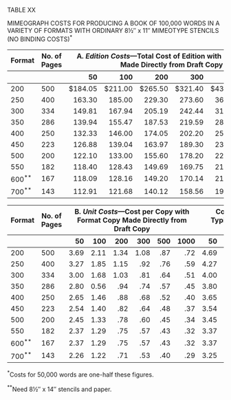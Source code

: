 TABLE XX

MIMEOGRAPH COSTS FOR PRODUCING A BOOK OF 100,000 WORDS IN A VARIETY OF FORMATS WITH ORDINARY
8½″ x 11″ MIMEOTYPE STENCILS (NO BINDING COSTS)<sup>\*</sup>

<table>
  <thead>
    <tr>
      <th>Format</th>
      <th>No. of Pages</th>
      <th colspan=6>A. <em>Edition Costs</em>—Total Cost of Edition with Format Copy Made Directly from Draft Copy</th>
      <th colspan=6>Total Cost of Edition with Format Copy Made from Fair Copy</th>
    </tr>
    <tr>
      <th> </th>
      <th> </th>
      <th style="text-align: right">50</th>
      <th style="text-align: right">100</th>
      <th style="text-align: right">200</th>
      <th style="text-align: right">300</th>
      <th style="text-align: right">500</th>
      <th style="text-align: right">1000</th>
      <th style="text-align: right">50</th>
      <th style="text-align: right">100</th>
      <th style="text-align: right">200</th>
      <th style="text-align: right">300</th>
      <th style="text-align: right">500</th>
      <th style="text-align: right">1000</th>
    </tr>
  </thead>
  <tbody>
    <tr>
      <td>200</td>
      <td>500</td>
      <td style="text-align: right">$184.05</td>
      <td style="text-align: right">$211.00</td>
      <td style="text-align: right">$265.50</td>
      <td style="text-align: right">$321.40</td>
      <td style="text-align: right">$431.60</td>
      <td style="text-align: right">$714.10</td>
      <td style="text-align: right">$234.05</td>
      <td style="text-align: right">$261.00</td>
      <td style="text-align: right">$316.50</td>
      <td style="text-align: right">$371.40</td>
      <td style="text-align: right">$481.60</td>
      <td style="text-align: right">$764.10</td>
    </tr>
    <tr>
      <td>250</td>
      <td>400</td>
      <td style="text-align: right">163.30</td>
      <td style="text-align: right">185.00</td>
      <td style="text-align: right">229.30</td>
      <td style="text-align: right">273.60</td>
      <td style="text-align: right">362.50</td>
      <td style="text-align: right">584.00</td>
      <td style="text-align: right">213.30</td>
      <td style="text-align: right">235.00</td>
      <td style="text-align: right">279.30</td>
      <td style="text-align: right">375.60</td>
      <td style="text-align: right">412.30</td>
      <td style="text-align: right">634.00</td>
    </tr>
    <tr>
      <td>300</td>
      <td>334</td>
      <td style="text-align: right">149.81</td>
      <td style="text-align: right">167.94</td>
      <td style="text-align: right">205.19</td>
      <td style="text-align: right">242.44</td>
      <td style="text-align: right">316.54</td>
      <td style="text-align: right">502.39</td>
      <td style="text-align: right">199.81</td>
      <td style="text-align: right">217.94</td>
      <td style="text-align: right">255.19</td>
      <td style="text-align: right">292.44</td>
      <td style="text-align: right">366.54</td>
      <td style="text-align: right">552.39</td>
    </tr>
    <tr>
      <td>350</td>
      <td>286</td>
      <td style="text-align: right">139.94</td>
      <td style="text-align: right">155.47</td>
      <td style="text-align: right">187.53</td>
      <td style="text-align: right">219.59</td>
      <td style="text-align: right">283.31</td>
      <td style="text-align: right">443.31</td>
      <td style="text-align: right">189.94</td>
      <td style="text-align: right">205.47</td>
      <td style="text-align: right">237.53</td>
      <td style="text-align: right">269.59</td>
      <td style="text-align: right">333.31</td>
      <td style="text-align: right">493.31</td>
    </tr>
    <tr>
      <td>400</td>
      <td>250</td>
      <td style="text-align: right">132.33</td>
      <td style="text-align: right">146.00</td>
      <td style="text-align: right">174.05</td>
      <td style="text-align: right">202.20</td>
      <td style="text-align: right">258.30</td>
      <td style="text-align: right">398.45</td>
      <td style="text-align: right">182.33</td>
      <td style="text-align: right">196.00</td>
      <td style="text-align: right">224.05</td>
      <td style="text-align: right">252.20</td>
      <td style="text-align: right">308.30</td>
      <td style="text-align: right">448.45</td>
    </tr>
    <tr>
      <td>450</td>
      <td>223</td>
      <td style="text-align: right">126.88</td>
      <td style="text-align: right">139.04</td>
      <td style="text-align: right">163.97</td>
      <td style="text-align: right">189.30</td>
      <td style="text-align: right">239.66</td>
      <td style="text-align: right">365.41</td>
      <td style="text-align: right">176.88</td>
      <td style="text-align: right">189.04</td>
      <td style="text-align: right">213.97</td>
      <td style="text-align: right">239.30</td>
      <td style="text-align: right">289.66</td>
      <td style="text-align: right">415.41</td>
    </tr>
    <tr>
      <td>500</td>
      <td>200</td>
      <td style="text-align: right">122.10</td>
      <td style="text-align: right">133.00</td>
      <td style="text-align: right">155.60</td>
      <td style="text-align: right">178.20</td>
      <td style="text-align: right">223.40</td>
      <td style="text-align: right">337.00</td>
      <td style="text-align: right">172.10</td>
      <td style="text-align: right">183.00</td>
      <td style="text-align: right">205.6</td>
      <td style="text-align: right">228.20</td>
      <td style="text-align: right">273.40</td>
      <td style="text-align: right">387.00</td>
    </tr>
    <tr>
      <td>550</td>
      <td>182</td>
      <td style="text-align: right">118.40</td>
      <td style="text-align: right">128.43</td>
      <td style="text-align: right">149.69</td>
      <td style="text-align: right">169.75</td>
      <td style="text-align: right">211.27</td>
      <td style="text-align: right">314.87</td>
      <td style="text-align: right">168.40</td>
      <td style="text-align: right">178.43</td>
      <td style="text-align: right">199.69</td>
      <td style="text-align: right">219.75</td>
      <td style="text-align: right">261.27</td>
      <td style="text-align: right">364.87</td>
    </tr>
    <tr>
      <td>600<sup>**</sup></td>
      <td>167</td>
      <td style="text-align: right">118.09</td>
      <td style="text-align: right">128.16</td>
      <td style="text-align: right">149.20</td>
      <td style="text-align: right">170.14</td>
      <td style="text-align: right">212.52</td>
      <td style="text-align: right">318.02</td>
      <td style="text-align: right">168.09</td>
      <td style="text-align: right">178.16</td>
      <td style="text-align: right">100.20</td>
      <td style="text-align: right">220.14</td>
      <td style="text-align: right">262.52</td>
      <td style="text-align: right">368.02</td>
    </tr>
    <tr>
      <td>700<sup>**</sup></td>
      <td>143</td>
      <td style="text-align: right">112.91</td>
      <td style="text-align: right">121.68</td>
      <td style="text-align: right">140.12</td>
      <td style="text-align: right">158.56</td>
      <td style="text-align: right">195.64</td>
      <td style="text-align: right">288.14</td>
      <td style="text-align: right">162.91</td>
      <td style="text-align: right">171.68</td>
      <td style="text-align: right">190.12</td>
      <td style="text-align: right">208.56</td>
      <td style="text-align: right">245.64</td>
      <td style="text-align: right">338.14</td>
    </tr>
  </tbody>
</table>

<table>
  <thead>
    <tr>
      <th>Format</th>
      <th>No. of Pages</th>
      <th colspan=6>B. <em>Unit Costs</em>—Cost per Copy with Format Copy Made Directly from Draft Copy</th>
      <th colspan=6>Cost per Copy, Including Two Typings with Format Copy Made from Fair Copy</th>
    </tr>
    <tr>
      <th> </th>
      <th> </th>
      <th style="text-align: right">50</th>
      <th style="text-align: right">100</th>
      <th style="text-align: right">200</th>
      <th style="text-align: right">300</th>
      <th style="text-align: right">500</th>
      <th style="text-align: right">1000</th>
      <th style="text-align: right">50</th>
      <th style="text-align: right">100</th>
      <th style="text-align: right">200</th>
      <th style="text-align: right">300</th>
      <th style="text-align: right">500</th>
      <th style="text-align: right">1000</th>
    </tr>
  </thead>
  <tbody>
    <tr>
      <td>200</td>
      <td>500</td>
      <td style="text-align: right">3.69</td>
      <td style="text-align: right">2.11</td>
      <td style="text-align: right">1.34</td>
      <td style="text-align: right">1.08</td>
      <td style="text-align: right">.87</td>
      <td style="text-align: right">.72</td>
      <td style="text-align: right">4.69</td>
      <td style="text-align: right">2.61</td>
      <td style="text-align: right">1.5</td>
      <td style="text-align: right">1.24</td>
      <td style="text-align: right">.97</td>
      <td style="text-align: right">.77</td>
    </tr>
    <tr>
      <td>250</td>
      <td>400</td>
      <td style="text-align: right">3.27</td> 
      <td style="text-align: right">1.85</td>
     <td style="text-align: right">1.15</td>
     <td style="text-align: right">.92</td>
     <td style="text-align: right">.76</td>
     <td style="text-align: right">.59</td>
     <td style="text-align: right">4.27</td>
     <td style="text-align: right">2.35</td>
     <td style="text-align: right">1.40</td>
     <td style="text-align: right">1.08</td>
     <td style="text-align: right">.83</td>
     <td style="text-align: right">.64</td>
    </tr>
    <tr>
      <td>300</td>
      <td>334</td>
      <td style="text-align: right">3.00</td>
      <td style="text-align: right">1.68</td>
      <td style="text-align: right">1.03</td>
      <td style="text-align: right">.81</td>
      <td style="text-align: right">.64</td>
      <td style="text-align: right">.51</td>
      <td style="text-align: right">4.00</td>
      <td style="text-align: right">2.18</td>
      <td style="text-align: right">1.28</td>
      <td style="text-align: right">.98</td>
      <td style="text-align: right">.74</td>
      <td style="text-align: right">.56</td>
    </tr>
    <tr>
      <td>350</td>
      <td>286</td>
      <td style="text-align: right">2.80</td>
      <td style="text-align: right">0.56</td>
      <td style="text-align: right">.94</td>
      <td style="text-align: right">.74</td>
      <td style="text-align: right">.57</td>
      <td style="text-align: right">.45</td>
      <td style="text-align: right">3.80</td>
      <td style="text-align: right">2.06</td>
      <td style="text-align: right">1.19</td>
      <td style="text-align: right">.90</td>
      <td style="text-align: right">.67</td>
      <td style="text-align: right">.50</td>
    </tr>
    <tr>
      <td>400</td>
      <td>250</td>
      <td style="text-align: right">2.65</td>
      <td style="text-align: right">1.46</td>
      <td style="text-align: right">.88</td>
      <td style="text-align: right">.68</td>
      <td style="text-align: right">.52</td>
      <td style="text-align: right">.40</td>
      <td style="text-align: right">3.65</td>
      <td style="text-align: right">1.96</td>
      <td style="text-align: right">1.93</td>
      <td style="text-align: right">.85</td>
      <td style="text-align: right">.62</td>
      <td style="text-align: right">.45</td>
    </tr>
    <tr>
      <td>450</td>
      <td>223</td>
      <td style="text-align: right">2.54</td>
      <td style="text-align: right">1.40</td>
      <td style="text-align: right">.82</td>
      <td style="text-align: right">.64</td>
      <td style="text-align: right">.48</td>
      <td style="text-align: right">.37</td>
      <td style="text-align: right">3.54</td>
      <td style="text-align: right">1.90</td>
      <td style="text-align: right">1.07</td>
      <td style="text-align: right">.80</td>
      <td style="text-align: right">.58</td>
      <td style="text-align: right">.42</td>
    </tr>
    <tr>
      <td>500</td>
      <td>200</td>
      <td style="text-align: right">2.45</td>
      <td style="text-align: right">1.33</td>
      <td style="text-align: right">.78</td>
      <td style="text-align: right">.60</td>
      <td style="text-align: right">.45</td>
      <td style="text-align: right">.34</td>
      <td style="text-align: right">3.45</td>
      <td style="text-align: right">1.83</td>
      <td style="text-align: right">1.83</td>
      <td style="text-align: right">.77</td>
      <td style="text-align: right">.55</td>
      <td style="text-align: right">.39</td>
    </tr>
    <tr>
      <td>550</td>
      <td>182</td>
      <td style="text-align: right">2.37</td>
      <td style="text-align: right">1.29</td>
      <td style="text-align: right">.75</td>
      <td style="text-align: right">.57</td>
      <td style="text-align: right">.43</td>
      <td style="text-align: right">.32</td>
      <td style="text-align: right">3.37</td>
      <td style="text-align: right">1.79</td>
      <td style="text-align: right">1.00</td>
      <td style="text-align: right">.74</td>
      <td style="text-align: right">.53</td>
      <td style="text-align: right">.37</td>
    </tr>
    <tr>
      <td>600<sup>**</sup></td>
      <td>167</td>
      <td style="text-align: right">2.37</td>
      <td style="text-align: right">1.29</td>
      <td style="text-align: right">.75</td>
      <td style="text-align: right">.57</td>
      <td style="text-align: right">.43</td>
      <td style="text-align: right">.32</td>
      <td style="text-align: right">3.37</td>
      <td style="text-align: right">1.79</td>
      <td style="text-align: right">1.00</td>
      <td style="text-align: right">.74</td>
      <td style="text-align: right">.53</td>
      <td style="text-align: right">.37</td>
    </tr>
    <tr>
      <td>700<sup>**</sup></td>
      <td>143</td>
      <td style="text-align: right">2.26</td>
      <td style="text-align: right">1.22</td>
      <td style="text-align: right">.71</td>
      <td style="text-align: right">.53</td>
      <td style="text-align: right">.40</td>
      <td style="text-align: right">.29</td>
      <td style="text-align: right">3.25</td>
      <td style="text-align: right">1.72</td>
      <td style="text-align: right">.96</td>
      <td style="text-align: right">.70</td>
      <td style="text-align: right">.50</td>
      <td style="text-align: right">.34</td>
    </tr>
  </tbody>
</table>

<sup>\*</sup>Costs for 50,000 words are one-half these figures.

<sup>\*\*</sup>Need 8½″ x 14″ stencils and paper.
